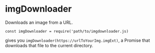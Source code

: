 # imgDownloader

Downloads an image from a URL.

```
const imgDownloader = require('path/to/imgdownloader.js)
```

gives you `imgDownloader(https://urlToYourImg.imgExt)`, a Promise that downloads that file to the current directory.
